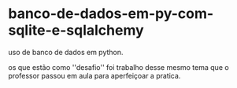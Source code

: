 # banco-de-dados-em-py-com-sqlite-e-sqlalchemy
uso de banco de dados em python.

os que estão como ''desafio'' foi trabalho desse mesmo tema que o professor passou em aula para aperfeiçoar a pratica.

